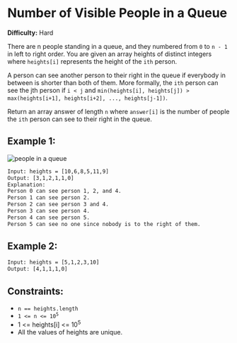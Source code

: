 # Number of Visible People in a Queue

**Difficulty:** Hard

There are n people standing in a queue, and they numbered from `0` to `n - 1` in left to right order. You are given an array heights of distinct integers where `heights[i]` represents the height of the `ith` person.

A person can see another person to their right in the queue if everybody in between is shorter than both of them. More formally, the `ith` person can see the jth person if `i < j` and `min(heights[i], heights[j]) > max(heights[i+1], heights[i+2], ..., heights[j-1])`.

Return an array answer of length `n` where `answer[i]` is the number of people the `ith` person can see to their right in the queue.

## Example 1:

![people in a queue](https://assets.leetcode.com/uploads/2021/05/29/queue-plane.jpg)

```txt
Input: heights = [10,6,8,5,11,9]
Output: [3,1,2,1,1,0]
Explanation:
Person 0 can see person 1, 2, and 4.
Person 1 can see person 2.
Person 2 can see person 3 and 4.
Person 3 can see person 4.
Person 4 can see person 5.
Person 5 can see no one since nobody is to the right of them.
```

## Example 2:

```txt
Input: heights = [5,1,2,3,10]
Output: [4,1,1,1,0]
``` 

## Constraints:

- `n == heights.length`
- <code>1 <= n <= 10<sup>5</sup></code>
- 1 <= heights[i] <= 10<sup>5</sup></code>
- All the values of heights are unique.
